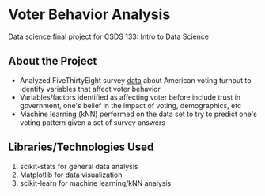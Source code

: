# Voter Behavior Analysis
Data science final project for CSDS 133: Intro to Data Science 
## About the Project
* Analyzed FiveThirtyEight survey [data](https://github.com/fivethirtyeight/data/tree/master/non-voters) about American voting turnout to identify variables that affect voter behavior 
* Variables/factors identified as affecting voter before include trust in government, one's belief in the impact of voting, demographics, etc
* Machine learning (kNN) performed on the data set to try to predict one's voting pattern given a set of survey answers
## Libraries/Technologies Used
1. scikit-stats for general data analysis 
2. Matplotlib for data visualization
3. scikit-learn for machine learning/kNN analysis
 
